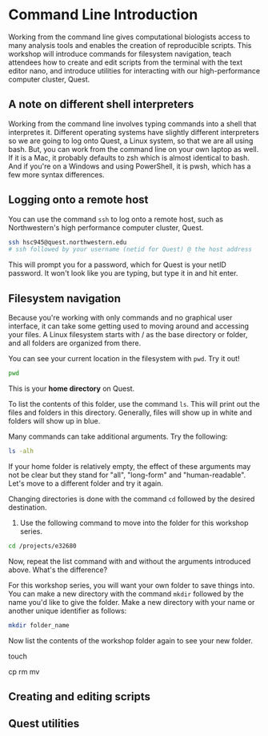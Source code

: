 # Command Line Introduction

Working from the command line gives computational biologists access to many analysis 
tools and enables the creation of reproducible scripts. This workshop will introduce 
commands for filesystem navigation, teach attendees how to create and edit scripts from 
the terminal with the text editor nano, and introduce utilities for interacting with our 
high-performance computer cluster, Quest.

## A note on different shell interpreters

Working from the command line involves typing commands into a shell that interpretes it. 
Different operating systems have slightly different interpreters so we are going to log
onto Quest, a Linux system, so that we are all using bash. But, you can work from the 
command line on your own laptop as well. If it is a Mac, it probably defaults to zsh 
which is almost identical to bash. And if you're on a Windows and using PowerShell, it is 
pwsh, which has a few more syntax differences.

## Logging onto a remote host

You can use the command `ssh` to log onto a remote host, such as Northwestern's high 
performance computer cluster, Quest.

```bash
ssh hsc945@quest.northwestern.edu
# ssh followed by your username (netid for Quest) @ the host address
```

This will prompt you for a password, which for Quest is your netID password. It won't 
look like you are typing, but type it in and hit enter.

## Filesystem navigation

Because you're working with only commands and no graphical user interface, it can take 
some getting used to moving around and accessing your files. A Linux filesystem starts 
with / as the base directory or folder, and all folders are organized from there.

You can see your current location in the filesystem with `pwd`. Try it out!

```bash
pwd
```

This is your **home directory** on Quest.

To list the contents of this folder, use the command `ls`. This will print out the 
files and folders in this directory. Generally, files will show up in white and 
folders will show up in blue.

Many commands can take additional arguments. Try the following:

```bash
ls -alh
```

If your home folder is relatively empty, the effect of these arguments may not be 
clear but they stand for "all", "long-form" and "human-readable". Let's move to a 
different folder and try it again. 

Changing directories is done with the command `cd` followed by the desired destination.
1.  Use the following command to move into the folder for this workshop series.

```bash
cd /projects/e32680
```

Now, repeat the list command with and without the arguments introduced above.
What's the difference?

For this workshop series, you will want your own folder to save things into. You can 
make a new directory with the command `mkdir` followed by the name you'd like to give
the folder. Make a new directory with your name or another unique identifier as follows:

```bash
mkdir folder_name
```
Now list the contents of the workshop folder again to see your new folder.

touch

cp
rm
mv


## Creating and editing scripts

## Quest utilities

